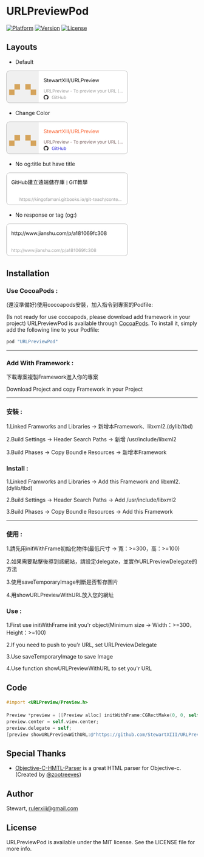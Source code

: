 # URLPreviewPod

[![Platform](https://img.shields.io/cocoapods/p/URLPreviewPod.svg?style=flat)](https://developer.apple.com/iphone/index.action)
[![Version](https://img.shields.io/cocoapods/v/URLPreviewPod.svg?style=flat)](http://cocoapods.org/pods/URLPreviewPod)
[![License](https://img.shields.io/cocoapods/l/URLPreviewPod.svg?style=flat)](http://cocoapods.org/pods/URLPreviewPod)

## Layouts

- Default

<img src="ExampleImage/example01.png" width="320">

- Change Color

<img src="ExampleImage/example02.png" width="320">

- No og:title but have title

<img src="ExampleImage/example03.png" width="320">

- No response or tag (og:) 

<img src="ExampleImage/example04.png" width="320">

## Installation
### Use CocoaPods :

(還沒準備好)使用cocoapods安裝，加入指令到專案的Podfile:

(Is not ready for use cocoapods, please download add framework in your project)
URLPreviewPod is available through [CocoaPods](http://cocoapods.org). To install
it, simply add the following line to your Podfile:

```ruby
pod "URLPreviewPod"
```

***

### Add With Framework :

下載專案複製Framework進入你的專案

Download Project and copy Framework in your Project

***

### 安裝 :

1.Linked Framworks and Libraries -> 新增本Framework、libxml2.(dylib/tbd)

2.Build Settings -> Header Search Paths -> 新增 /usr/include/libxml2

3.Build Phases -> Copy Boundle Resources -> 新增本Framework

### Install :

1.Linked Framworks and Libraries -> Add this Framework and libxml2.(dylib/tbd)

2.Build Settings -> Header Search Paths -> Add /usr/include/libxml2

3.Build Phases -> Copy Boundle Resources -> Add this Framework

***

### 使用 :

1.請先用initWithFrame初始化物件(最低尺寸 -> 寬：>=300，高：>=100)

2.如果需要點擊後導到該網站，請設定delegate，並實作URLPreviewDelegate的方法

3.使用saveTemporaryImage判斷是否暫存圖片

4.用showURLPreviewWithURL放入您的網址

### Use :

1.First use initWithFrame init you'r object(Minimum size -> Width：>=300，Height：>=100)

2.If you need to push to you'r URL, set URLPreviewDelegate

3.Use saveTemporaryImage to save Image

4.Use function showURLPreviewWithURL to set you'r URL

## Code
```objective-c
#import <URLPreview/Preview.h>

Preview *preview = [[Preview alloc] initWithFrame:CGRectMake(0, 0, self.view.bounds.size.width, 100)];
preview.center = self.view.center;
preview.delegate = self;
[preview showURLPreviewWithURL:@"https://github.com/StewartXIII/URLPreview"];
```

## Special Thanks
- [Objective-C-HMTL-Parser](https://github.com/zootreeves/Objective-C-HMTL-Parser) is a great HTML parser for Objective-c. (Created by [@zootreeves](https://github.com/zootreeves))

## Author

Stewart, rulerxiii@gmail.com

## License

URLPreviewPod is available under the MIT license. See the LICENSE file for more info.

